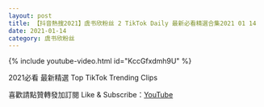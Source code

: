 ```yaml
---
layout: post
title: 【抖音熱搜2021】虞书欣粉丝 2 TikTok Daily 最新必看精選合集2021 01 14
date: 2021-01-14
category: 虞书欣粉丝
---
```


{% include youtube-video.html id="KccGfxdmh9U" %}

2021必看 最新精選 Top TikTok Trending Clips

喜歡請點贊轉發加訂閱 Like & Subscribe：[YouTube](https://www.youtube.com/channel/UCAoR7VcanIPd04uEq_GIylA/videos)

